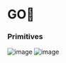 # GO🦫

### Primitives
![image](https://user-images.githubusercontent.com/72522628/183698780-36205430-87fc-4718-b901-dcd9b1d76be6.png)
![image](https://user-images.githubusercontent.com/72522628/183699118-5fdfc806-c7fb-4ea7-b726-a13ce9426a71.png)
